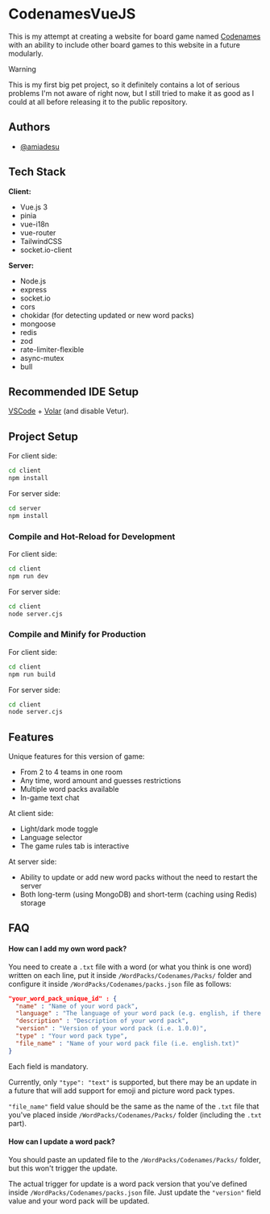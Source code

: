 # CodenamesVueJS

This is my attempt at creating a website for board game named [Codenames](https://en.wikipedia.org/wiki/Codenames_(board_game)) with an ability to include other board games to this website in a future modularly.

> [!WARNING]
> This is my first big pet project, so it definitely contains a lot of serious problems I'm not aware of right now, but I still tried to make it as good as I could at all before releasing it to the public repository.
## Authors

- [@amiadesu](https://www.github.com/amiadesu)


## Tech Stack

**Client:** 
- Vue.js 3
- pinia
- vue-i18n
- vue-router
- TailwindCSS
- socket.io-client

**Server:**
- Node.js
- express
- socket.io
- cors
- chokidar (for detecting updated or new word packs)
- mongoose
- redis
- zod
- rate-limiter-flexible
- async-mutex
- bull

## Recommended IDE Setup

[VSCode](https://code.visualstudio.com/) + [Volar](https://marketplace.visualstudio.com/items?itemName=Vue.volar) (and disable Vetur).

## Project Setup

For client side:
```sh
cd client
npm install
```

For server side:
```sh
cd server
npm install
```

### Compile and Hot-Reload for Development

For client side:
```sh
cd client
npm run dev
```

For server side:
```sh
cd client
node server.cjs
```


### Compile and Minify for Production

For client side:
```sh
cd client
npm run build
```

For server side:
```sh
cd client
node server.cjs
```
## Features

Unique features for this version of game:
- From 2 to 4 teams in one room
- Any time, word amount and guesses restrictions
- Multiple word packs available
- In-game text chat

At client side:
- Light/dark mode toggle
- Language selector
- The game rules tab is interactive

At server side:
- Ability to update or add new word packs without the need to restart the server
- Both long-term (using MongoDB) and short-term (caching using Redis) storage
## FAQ

#### How can I add my own word pack?

You need to create a `.txt` file with a word (or what you think is one word) written on each line, put it inside `/WordPacks/Codenames/Packs/` folder and configure it inside `/WordPacks/Codenames/packs.json` file as follows:

```json
"your_word_pack_unique_id" : {
  "name" : "Name of your word pack",
  "language" : "The language of your word pack (e.g. english, if there is more than one, just separate them with commas)",
  "description" : "Description of your word pack",
  "version" : "Version of your word pack (i.e. 1.0.0)",
  "type" : "Your word pack type",
  "file_name" : "Name of your word pack file (i.e. english.txt)"
}
```

Each field is mandatory. 

Currently, only `"type": "text"` is supported, but there may be an update in a future that will add support for emoji and picture word pack types.

`"file_name"` field value should be the same as the name of the `.txt` file that you've placed inside `/WordPacks/Codenames/Packs/` folder (including the `.txt` part).

#### How can I update a word pack?

You should paste an updated file to the `/WordPacks/Codenames/Packs/` folder, but this won't trigger the update.

The actual trigger for update is a word pack version that you've defined inside `/WordPacks/Codenames/packs.json` file. Just update the `"version"` field value and your word pack will be updated.

